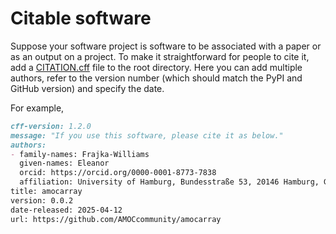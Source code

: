# Citable software

Suppose your software project is software to be associated with a paper or as an output on a project.  To make it straightforward for people to cite it, add a [CITATION.cff](https://github.com/eleanorfrajka/template-project/blob/main/CITATION.cff) file to the root directory.  Here you can add multiple authors, refer to the version number (which should match the PyPI and GitHub version) and specify the date.

For example,
```markdown
cff-version: 1.2.0
message: "If you use this software, please cite it as below."
authors:
- family-names: Frajka-Williams
  given-names: Eleanor
  orcid: https://orcid.org/0000-0001-8773-7838
  affiliation: University of Hamburg, Bundesstraße 53, 20146 Hamburg, Germany
title: amocarray
version: 0.0.2
date-released: 2025-04-12
url: https://github.com/AMOCcommunity/amocarray
```